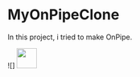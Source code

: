 # MyOnPipeClone
In this project, i tried to make OnPipe.

![] <img src="https://media0.giphy.com/media/AF1Uoib38yVd7b3pEa/giphy.gif" width="40" height="40" />
